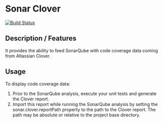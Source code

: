 Sonar Clover 
===========
[![Build Status](https://api.travis-ci.org/SonarQubeCommunity/sonar-clover.svg)](https://travis-ci.org/SonarQubeCommunity/sonar-clover)

## Description / Features
It provides the ability to feed SonarQube with code coverage data coming from Atlassian Clover.

## Usage
To display code coverage data:

1. Prior to the SonarQube analysis, execute your unit tests and generate the Clover report.
1. Import this report while running the SonarQube analysis by setting the sonar.clover.reportPath property to the path to the Clover report. The path may be absolute or relative to the project base directory.
